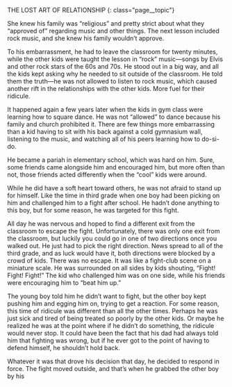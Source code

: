 THE LOST ART OF RELATIONSHIP
{: class="page__topic"}

She knew his family was “religious” and pretty strict about what they “approved
of” regarding music and other things. The next lesson included rock music, and
she knew his family wouldn’t approve.

To his embarrassment, he had to leave the classroom for twenty minutes,
while the other kids were taught the lesson in “rock” music—songs by Elvis and
other rock stars of the 60s and 70s. He stood out in a big way, and all the kids
kept asking why he needed to sit outside of the classroom. He told them the
truth—he was not allowed to listen to rock music, which caused another rift in
the relationships with the other kids. More fuel for their ridicule.

It happened again a few years later when the kids in gym class were learning
how to square dance. He was not “allowed” to dance because his family and
church prohibited it. There are few things more embarrassing than a kid having
to sit with his back against a cold gymnasium wall, listening to the music, and
watching all of his peers learning how to do-si-do.

He became a pariah in elementary school, which was hard on him. Sure,
some friends came alongside him and encouraged him, but more often than not,
those friends acted differently when the “cool” kids were around.

While he did have a soft heart toward others, he was not afraid to stand up
for himself. Like the time in third grade when one boy had been picking on him
and challenged him to a fight after school. He hadn’t done anything to this boy,
but for some reason, he was targeted for this fight.

All day he was nervous and hoped to find a different exit from the classroom
to escape the fight. Unfortunately, there was only one exit from the classroom,
but luckily you could go in one of two directions once you walked out. He just
had to pick the right direction. News spread to all of the third grade, and as luck
would have it, both directions were blocked by a crowd of kids. There was no
escape. It was like a fight-club scene on a miniature scale. He was surrounded
on all sides by kids shouting, “Fight! Fight! Fight!” The kid who challenged him
was on one side, while his friends were encouraging him to “beat him up.”

The young boy told him he didn’t want to fight, but the other boy kept
pushing him and egging him on, trying to get a reaction. For some reason, this
time of ridicule was different than all the other times. Perhaps he was just sick and
tired of being treated so poorly by the other kids. Or maybe he realized he was at
the point where if he didn’t do something, the ridicule would never stop. It could
have been the fact that his dad had always told him that fighting was wrong, but
if he ever got to the point of having to defend himself, he shouldn’t hold back.

Whatever it was that drove his decision that day, he decided to respond in
force. The fight moved outside, and that’s when he grabbed the other boy by his